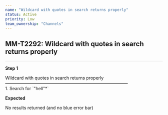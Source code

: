 ```yaml
---
name: "Wildcard with quotes in search returns properly"
status: Active
priority: Low
team_ownership: "Channels"
---
```


## MM-T2292: Wildcard with quotes in search returns properly

---

**Step 1**

Wildcard with quotes in search returns properly\
————————————————————————————\
1\. Search for \`"hell"\*\`

**Expected**

No results returned (and no blue error bar)
